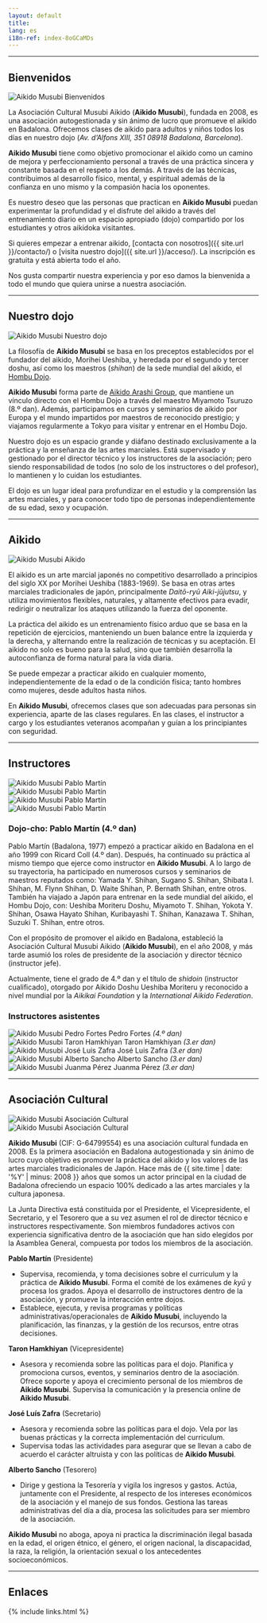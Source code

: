 ```yaml
---
layout: default
title:
lang: es
i18n-ref: index-8oGCaMDs
---
```


<hr id="welcome" class="anchor">

## Bienvenidos

<picture>
  <source type="image/webp" srcset="{{ site.url }}/images/index-8oGCaMDs-01.webp" class="img-fluid lazyload">
  <source type="image/jpeg" srcset="{{ site.url }}/images/index-8oGCaMDs-01.jpg" class="img-fluid lazyload">
  <img src="{{ site.url }}/images/index-8oGCaMDs-01.jpg" class="img-fluid lazyload" alt="Aikido Musubi Bienvenidos">
</picture>

La Asociación Cultural Musubi Aikido (__Aikido Musubi__), fundada en 2008, es una asociación autogestionada y sin ánimo de lucro que promueve el aikido en Badalona. Ofrecemos clases de aikido para adultos y niños todos los días en nuestro dojo (_Av. d’Alfons XIII, 351 08918 Badalona, Barcelona_).

__Aikido Musubi__ tiene como objetivo promocionar el aikido como un camino de mejora y perfeccionamiento personal a través de una práctica sincera y constante basada en el respeto a los demás. A través de las técnicas, contribuimos al desarrollo físico, mental, y espiritual además de la confianza en uno mismo y la compasión hacia los oponentes.

Es nuestro deseo que las personas que practican en __Aikido Musubi__ puedan experimentar la profundidad y el disfrute del aikido a través del entrenamiento diario en un espacio apropiado (dojo) compartido por los estudiantes y otros aikidoka visitantes.

Si quieres empezar a entrenar aikido, [contacta con nosotros]({{ site.url }}/contacto/) o [visita nuestro dojo]({{ site.url }}/acceso/). La inscripción es gratuita y está abierta todo el año.

Nos gusta compartir nuestra experiencia y por eso damos la bienvenida a todo el mundo que quiera unirse a nuestra asociación.

<hr id="our-dojo" class="anchor">

## Nuestro dojo

<picture>
  <source type="image/webp" srcset="{{ site.url }}/images/index-8oGCaMDs-09.webp" class="img-fluid lazyload">
  <source type="image/jpeg" srcset="{{ site.url }}/images/index-8oGCaMDs-09.jpg" class="img-fluid lazyload">
  <img src="{{ site.url }}/images/index-8oGCaMDs-09.jpg" class="img-fluid lazyload" alt="Aikido Musubi Nuestro dojo">
</picture>

La filosofía de __Aikido Musubi__ se basa en los preceptos establecidos por el fundador del aikido, Morihei Ueshiba, y heredada por el segundo y tercer doshu, así como los maestros (_shihan_) de la sede mundial del aikido, el [Hombu Dojo](http://www.aikikai.or.jp/).

__Aikido Musubi__ forma parte de [Aikido Arashi Group](http://aikidoarashigroup.com/), que mantiene un vínculo directo con el Hombu Dojo a través del maestro Miyamoto Tsuruzo (8.º dan). Además, participamos en cursos y seminarios de aikido por Europa y el mundo impartidos por maestros de reconocido prestigio; y viajamos regularmente a Tokyo para visitar y entrenar en el Hombu Dojo.

Nuestro dojo es un espacio grande y diáfano destinado exclusivamente a la práctica y la enseñanza de las artes marciales. Está supervisado y gestionado por el director técnico y los instructores de la asociación; pero siendo responsabilidad de todos (no solo de los instructores o del profesor), lo mantienen y lo cuidan los estudiantes.

El dojo es un lugar ideal para profundizar en el estudio y la comprensión las artes marciales, y para conocer todo tipo de personas independientemente de su edad, sexo y ocupación.

<hr id="aikido" class="anchor">

## Aikido

<picture>
  <source type="image/webp" srcset="{{ site.url }}/images/index-8oGCaMDs-02.webp" class="img-fluid lazyload">
  <source type="image/jpeg" srcset="{{ site.url }}/images/index-8oGCaMDs-02.jpg" class="img-fluid lazyload">
  <img src="{{ site.url }}/images/index-8oGCaMDs-02.jpg" class="img-fluid lazyload" alt="Aikido Musubi Aikido">
</picture>

El aikido es un arte marcial japonés no competitivo desarrollado a principios del siglo XX por Morihei Ueshiba (1883-1969). Se basa en otras artes marciales tradicionales de japón, principalmente _Daitō-ryū Aiki-jūjutsu_, y utiliza movimientos flexibles, naturales, y altamente efectivos para evadir, redirigir o neutralizar los ataques utilizando la fuerza del oponente.

La práctica del aikido es un entrenamiento físico arduo que se basa en la repetición de ejercicios, manteniendo un buen balance entre la izquierda y la derecha, y alternando entre la realización de técnicas y su aceptación. El aikido no solo es bueno para la salud, sino que también desarrolla la autoconfianza de forma natural para la vida diaria.

Se puede empezar a practicar aikido en cualquier momento, independientemente de la edad o de la condición física; tanto hombres como mujeres, desde adultos hasta niños.

En __Aikido Musubi__, ofrecemos clases que son adecuadas para personas sin experiencia, aparte de las clases regulares. En las clases, el instructor a cargo y los estudiantes veteranos acompañan y guían a los principiantes con seguridad.

<hr id="instructors" class="anchor">

## Instructores

<div id="index-8oGCaMDs-instructors" class="container">
  <div class="row">
    <div class="col col-sm">
      <picture>
        <source type="image/webp" srcset="{{ site.url }}/images/index-8oGCaMDs-05_.webp" class="img-fluid lazyload">
        <source type="image/jpeg" srcset="{{ site.url }}/images/index-8oGCaMDs-05_.jpg" class="img-fluid lazyload">
        <img src="{{ site.url }}/images/index-8oGCaMDs-04.jpg" class="img-fluid lazyload" alt="Aikido Musubi Pablo Martín">
      </picture>
    </div>
    <div class="col col-sm">
      <picture>
        <source type="image/webp" srcset="{{ site.url }}/images/index-8oGCaMDs-06_.webp" class="img-fluid lazyload">
        <source type="image/jpeg" srcset="{{ site.url }}/images/index-8oGCaMDs-06_.jpg" class="img-fluid lazyload">
        <img src="{{ site.url }}/images/index-8oGCaMDs-06.jpg" class="img-fluid lazyload" alt="Aikido Musubi Pablo Martín">
      </picture>
    </div>
  </div>
  <div class="row">
    <div class="col col-sm">
      <picture>
        <source type="image/webp" srcset="{{ site.url }}/images/index-8oGCaMDs-07_.webp" class="img-fluid lazyload">
        <source type="image/jpeg" srcset="{{ site.url }}/images/index-8oGCaMDs-07_.jpg" class="img-fluid lazyload">
        <img src="{{ site.url }}/images/index-8oGCaMDs-07.jpg" class="img-fluid lazyload" alt="Aikido Musubi Pablo Martín">
      </picture>
    </div>
    <div class="col col-sm">
      <picture>
        <source type="image/webp" srcset="{{ site.url }}/images/index-8oGCaMDs-08_.webp" class="img-fluid lazyload">
        <source type="image/jpeg" srcset="{{ site.url }}/images/index-8oGCaMDs-08_.jpg" class="img-fluid lazyload">
        <img src="{{ site.url }}/images/index-8oGCaMDs-08.jpg" class="img-fluid lazyload" alt="Aikido Musubi Pablo Martín">
      </picture>
    </div>
  </div>
</div>

### Dojo-cho: Pablo Martín (4.º dan)

Pablo Martín (Badalona, 1977) empezó a practicar aikido en Badalona en el año 1999 con Ricard Coll (4.º dan). Después, ha continuado su práctica al mismo tiempo que ejerce como instructor en __Aikido Musubi__. A lo largo de su trayectoria, ha participado en numerosos cursos y seminarios de maestros reputados como: Yamada Y. Shihan, Sugano S. Shihan, Shibata I. Shihan, M. Flynn Shihan, D. Waite Shihan, P. Bernath Shihan, entre otros. También ha viajado a Japón para entrenar en la sede mundial del aikido, el Hombu Dojo, con: Ueshiba Moriteru Doshu, Miyamoto T. Shihan, Yokota Y. Shihan, Osawa Hayato Shihan, Kuribayashi T. Shihan, Kanazawa T. Shihan, Suzuki T. Shihan, entre otros.

Con el propósito de promover el aikido en Badalona, estableció la Asociación Cultural Musubi Aikido (__Aikido Musubi__), en el año 2008, y más tarde asumió los roles de presidente de la asociación y director técnico (instructor jefe).

Actualmente, tiene el grado de 4.º dan y el título de _shidoin_ (instructor cualificado), otorgado por Aikido Doshu Ueshiba Moriteru y reconocido a nivel mundial por la _Aikikai Foundation_ y la _International Aikido Federation_.

### Instructores asistentes

<div id="index-8oGCaMDs-instructors" class="container">
  <div class="row">
    <div class="col-4 col-sm-4">
      <picture>
        <source type="image/webp" srcset="{{ site.url }}/images/index-8oGCaMDs-13.webp" class="img-fluid lazyload">
        <source type="image/jpeg" srcset="{{ site.url }}/images/index-8oGCaMDs-13.jpg" class="img-fluid lazyload">
        <img src="{{ site.url }}/images/index-8oGCaMDs-13.jpg" class="img-fluid lazyload" alt="Aikido Musubi Pedro Fortes">
      </picture>
      <span>Pedro Fortes <em>(4.º dan)</em></span>
    </div>
    <div class="col-4 col-sm-4">
      <picture>
        <source type="image/webp" srcset="{{ site.url }}/images/index-8oGCaMDs-14.webp" class="img-fluid lazyload">
        <source type="image/jpeg" srcset="{{ site.url }}/images/index-8oGCaMDs-14.jpg" class="img-fluid lazyload">
        <img src="{{ site.url }}/images/index-8oGCaMDs-14.jpg" class="img-fluid lazyload" alt="Aikido Musubi Taron Hamkhiyan">
      </picture>
      <span>Taron Hamkhiyan <em>(3.er dan)</em></span>
    </div>
    <div class="col-4 col-sm-4">
      <picture>
        <source type="image/webp" srcset="{{ site.url }}/images/index-8oGCaMDs-15.webp" class="img-fluid lazyload">
        <source type="image/jpeg" srcset="{{ site.url }}/images/index-8oGCaMDs-15.jpg" class="img-fluid lazyload">
        <img src="{{ site.url }}/images/index-8oGCaMDs-15.jpg" class="img-fluid lazyload" alt="Aikido Musubi José Luis Zafra">
      </picture>
      <span>José Luis Zafra <em>(3.er dan)</em></span>
    </div>
  </div>
  <div class="row">
    <div class="col-4 col-sm-4">
      <picture>
        <source type="image/webp" srcset="{{ site.url }}/images/index-8oGCaMDs-16.webp" class="img-fluid lazyload">
        <source type="image/jpeg" srcset="{{ site.url }}/images/index-8oGCaMDs-16.jpg" class="img-fluid lazyload">
        <img src="{{ site.url }}/images/index-8oGCaMDs-16.jpg" class="img-fluid lazyload" alt="Aikido Musubi Alberto Sancho">
      </picture>
      <span>Alberto Sancho <em>(3.er dan)</em></span>
    </div>
    <div class="col-4 col-sm-4">
      <picture>
        <source type="image/webp" srcset="{{ site.url }}/images/index-8oGCaMDs-17.webp" class="img-fluid lazyload">
        <source type="image/jpeg" srcset="{{ site.url }}/images/index-8oGCaMDs-17.jpg" class="img-fluid lazyload">
        <img src="{{ site.url }}/images/index-8oGCaMDs-17.jpg" class="img-fluid lazyload" alt="Aikido Musubi Juanma Pérez">
      </picture>
      <span>Juanma Pérez <em>(3.er dan)</em></span>
    </div>
  </div>
</div>

<hr id="association" class="anchor">

## Asociación Cultural

<div id="index-8oGCaMDs-cultural-association" class="container">
  <div class="row">
    <div class="col col-sm">
      <picture>
        <source type="image/webp" srcset="{{ site.url }}/images/index-8oGCaMDs-12.webp" class="img-fluid lazyload">
        <source type="image/jpeg" srcset="{{ site.url }}/images/index-8oGCaMDs-12.jpg" class="img-fluid lazyload">
        <img src="{{ site.url }}/images/index-8oGCaMDs-12.jpg" class="img-fluid lazyload" alt="Aikido Musubi Asociación Cultural">
      </picture>
    </div>
    <div class="col col-sm">
      <picture>
        <source type="image/webp" srcset="{{ site.url }}/images/index-8oGCaMDs-11.webp" class="img-fluid lazyload">
        <source type="image/jpeg" srcset="{{ site.url }}/images/index-8oGCaMDs-11.jpg" class="img-fluid lazyload">
        <img src="{{ site.url }}/images/index-8oGCaMDs-11.jpg" class="img-fluid lazyload" alt="Aikido Musubi Asociación Cultural">
      </picture>
    </div>
  </div>
</div>

__Aikido Musubi__ (CIF: G-64799554) es una asociación cultural fundada en 2008. Es la primera asociación en Badalona autogestionada y sin ánimo de lucro cuyo objetivo es promover la práctica del aikido y los valores de las artes marciales tradicionales de Japón. Hace más de {{ site.time | date: '%Y' | minus: 2008 }} años que somos un actor principal en la ciudad de Badalona ofreciendo un espacio 100% dedicado a las artes marciales y la cultura japonesa.

La Junta Directiva está constituida por el Presidente, el Vicepresidente, el Secretario, y el Tesorero que a su vez asumen el rol de director técnico e instructores respectivamente. Son miembros fundadores activos con experiencia significativa dentro de la asociación que han sido elegidos por la Asamblea General, compuesta por todos los miembros de la asociación.

__Pablo Martín__ (Presidente)
- Supervisa, recomienda, y toma decisiones sobre el curriculum y la práctica de __Aikido Musubi__. Forma el comité de los exámenes de _kyū_ y procesa los grados. Apoya el desarrollo de instructores dentro de la asociación, y promueve la interacción entre dojos.
- Establece, ejecuta, y revisa programas y políticas administrativas/operacionales de __Aikido Musubi__, incluyendo la planificación, las finanzas, y la gestión de los recursos, entre otras decisiones.

__Taron Hamkhiyan__ (Vicepresidente)
- Asesora y recomienda sobre las políticas para el dojo. Planifica y promociona cursos, eventos, y seminarios dentro de la asociación. Ofrece soporte y apoya el crecimiento personal de los miembros de __Aikido Musubi__. Supervisa la comunicación y la presencia online de __Aikido Musubi__.

__José Luís Zafra__ (Secretario)
- Asesora y recomienda sobre las políticas para el dojo. Vela por las buenas prácticas y la correcta implementación del curriculum.
- Supervisa todas las actividades para asegurar que se llevan a cabo de acuerdo el carácter altruista y con las políticas de __Aikido Musubi__.

__Alberto Sancho__ (Tesorero)
- Dirige y gestiona la Tesorería y vigila los ingresos y gastos. Actúa, juntamente con el Presidente, al respecto de los intereses económicos de la asociación y el manejo de sus fondos. Gestiona las tareas administrativas del día a día, procesa las solicitudes para ser miembro de la asociación.

__Aikido Musubi__ no aboga, apoya ni practica la discriminación ilegal basada en la edad, el origen étnico, el género, el origen nacional, la discapacidad, la raza, la religión, la orientación sexual o los antecedentes socioeconómicos.

<hr id="links" class="anchor">

## Enlaces

{% include links.html %}
